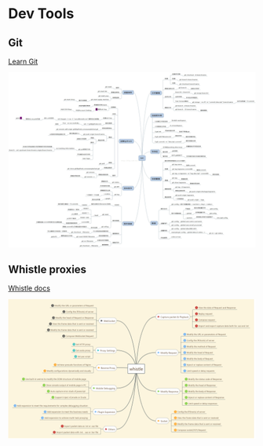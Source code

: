 # Dev Tools

## Git

[Learn Git](https://www.w3schools.com/git/default.asp)

<img src="./git.jpeg" />

## Whistle proxies

[Whistle docs](https://wproxy.org/whistle)

<img src="./whistle-proxy.png" />
